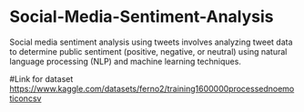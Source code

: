 # Social-Media-Sentiment-Analysis
Social media sentiment analysis using tweets involves analyzing tweet data to determine public sentiment (positive, negative, or neutral) using natural language processing (NLP) and machine learning techniques.

#Link for dataset https://www.kaggle.com/datasets/ferno2/training1600000processednoemoticoncsv
